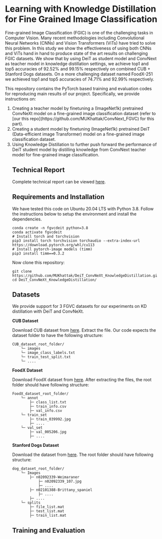 # Learning with Knowledge Distillation for Fine Grained Image Classification

Fine-grained Image Classification (FGIC) is one of the challenging tasks in Computer Vision. Many recent methodologies including Convolutional Neural Networks (CNNs) and Vision Transformers (ViTs) have tried to solve this problem. In this study we show the effectiveness of using both CNNs and ViTs hand in hand to produce state of the art results on challenging FGIC datasets. We show that by using DeiT as student model and ConvNext as teacher model in knowledge distillation settings, we achieve top1 and top5 accuracies of 92.52\% and 99.15\% respectively on combined CUB + Stanford Dogs datasets. On a more challenging dataset named FoodX-251 we achieved top1 and top5 accuracies of 74.71\% and 92.99\% respectively.  

This repository contains the PyTorch based training and evaluation codes for reproducing main results of our project. Specifically, we provide instructions on:
<ol>
  <li>
    Creating a teacher model by finetuning a (ImageNet1k) pretrained ConvNeXt model on a fine-grained image classification dataset (refer to [our this repo](https://github.com/MUKhattak/ConvNext_FGVC) for this part). 
  </li>
    <li>
    Creating a student model by finetuning (ImageNet1k) pretrained DeiT (Data-efficient image Transformer) model on a fine-grained image classification dataset. 
  </li>
    <li>
    Using Knowledge Distillation to further push forward the performance of DeiT student model by distilling knowledge from ConvNext teacher model for fine-grained image classification.
    </li>
  </ul>

## Technical Report 
Complete technical report can be viewed [here](https://github.com/MUKhattak/DeiT_ConvNeXt_KnowledgeDistillation/blob/deit_convnext/FGVC_report.pdf).

## Requirements and Installation
We have tested this code on Ubuntu 20.04 LTS with Python 3.8. Follow the instructions below to setup the environment and install the dependencies.
 ```shell
 conda create -n fgvcdeit python=3.8
 conda activate fgvcdeit
 # Install torch and torchvision
 pip3 install torch torchvision torchaudio --extra-index-url https://download.pytorch.org/whl/cu113
 # Install pytorch-image models (timm)
 pip3 install timm==0.3.2
 ```
 
  Now clone this repository:
  ```shell
 git clone https://github.com/MUKhattak/DeiT_ConvNeXt_KnowledgeDistillation.git
 cd DeiT_ConvNeXt_KnowledgeDistillation/
```
 
 
 ## Datasets
We provide support for 3 FGVC datasets for our experiments on KD distillation with DeiT and ConvNeXt.

<b> CUB Dataset </b>

Download CUB dataset from [here](https://drive.google.com/file/d/1hbzc_P1FuxMkcabkgn9ZKinBwW683j45/view). Extract the file. Our code expects the dataset folder to have the following structure:

```
CUB_dataset_root_folder/
    └─ images
    └─ image_class_labels.txt
    └─ train_test_split.txt
    └─ ....
```
<b> FoodX Dataset </b>

Download FoodX dataset from [here](https://github.com/karansikka1/iFood_2019). After extracting the files, the root folder should have following structure:

```
FoodX_dataset_root_folder/
    └─ annot
        ├─ class_list.txt
        ├─ train_info.csv
        ├─ val_info.csv
    └─ train_set
        ├─ train_039992.jpg
        ├─ ....
    └─ val_set
        ├─ val_005206.jpg
        ├─ ....
```

<b> Stanford Dogs Dataset </b>

Download the dataset from [here](http://vision.stanford.edu/aditya86/ImageNetDogs/). The root folder should have following structure:

```
dog_dataset_root_folder/
    └─ Images
        ├─ n02092339-Weimaraner
            ├─ n02092339_107.jpg
            ├─ ....
        ├─ n02101388-Brittany_spaniel
            ├─ ....
        ├─ ....
    └─ splits
        ├─ file_list.mat
        ├─ test_list.mat
        ├─ train_list.mat

```

## Training and Evaluation 


 
